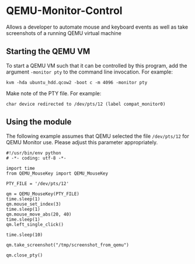 # QEMU-Monitor-Control

Allows a developer to automate mouse and keyboard events as well as take screenshots of a running QEMU virtual machine

Starting the QEMU VM
--------------------

To start a QEMU VM such that it can be controlled by this program, add
the argument `-monitor pty` to the command line invocation. For example:
```
kvm -hda ubuntu_hdd.qcow2 -boot c -m 4096 -monitor pty
```

Make note of the PTY file. For example:
```
char device redirected to /dev/pts/12 (label compat_monitor0)
```

Using the module
----------------

The following example assumes that QEMU selected the file `/dev/pts/12`
for QEMU Monitor use. Please adjust this parameter appropriately.

```
#!/usr/bin/env python
# -*- coding: utf-8 -*-

import time
from QEMU_MouseKey import QEMU_MouseKey

PTY_FILE = '/dev/pts/12'

qm = QEMU_MouseKey(PTY_FILE)
time.sleep(1)
qm.mouse_set_index(3)
time.sleep(1)
qm.mouse_move_abs(20, 40)
time.sleep(1)
qm.left_single_click()

time.sleep(10)

qm.take_screenshot("/tmp/screenshot_from_qemu")

qm.close_pty()


```
